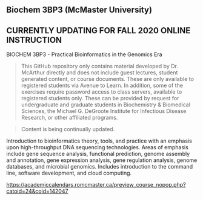 ## Biochem 3BP3 (McMaster University) 

## CURRENTLY UPDATING FOR FALL 2020 ONLINE INSTRUCTION

BIOCHEM 3BP3 - Practical Bioinformatics in the Genomics Era

> This GitHub repository only contains material developed by Dr. McArthur directly and does not include guest lectures, student generated content, or course documents. These are only available to registered students via Avenue to Learn. In addition, some of the exercises require password access to class servers, available to registered students only. These can be provided by request for undergraduate and graduate students in Biochemistry & Biomedical Sciences, the Michael G. DeGroote Institute for Infectious Disease Research, or other affiliated programs. 

> Content is being continually updated.

Introduction to bioinformatics theory, tools, and practice with an emphasis upon high-throughput DNA sequencing technologies. Areas of emphasis include gene sequence analysis, functional prediction, genome assembly and annotation, gene expression analysis, gene regulation analysis, genome databases, and microbial genomics. Includes introduction to the command line, software development, and cloud computing.

https://academiccalendars.romcmaster.ca/preview_course_nopop.php?catoid=24&coid=142047


